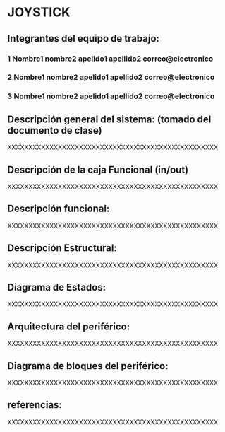 # JOYSTICK

## Integrantes del equipo de trabajo:

### 1 Nombre1 nombre2 apelido1 apellido2 correo@electronico

### 2 Nombre1 nombre2 apelido1 apellido2 correo@electronico

### 3 Nombre1 nombre2 apelido1 apellido2 correo@electronico


## Descripción general del sistema: (tomado del documento de clase)

XXXXXXXXXXXXXXXXXXXXXXXXXXXXXXXXXXXXXXXXXXXXXXXXXX

## Descripción de la caja Funcional  (in/out)

XXXXXXXXXXXXXXXXXXXXXXXXXXXXXXXXXXXXXXXXXXXXXXXXXX

## Descripción funcional:

XXXXXXXXXXXXXXXXXXXXXXXXXXXXXXXXXXXXXXXXXXXXXXXXXX

## Descripción Estructural:

XXXXXXXXXXXXXXXXXXXXXXXXXXXXXXXXXXXXXXXXXXXXXXXXXX

## Diagrama de Estados:

XXXXXXXXXXXXXXXXXXXXXXXXXXXXXXXXXXXXXXXXXXXXXXXXXX

## Arquitectura del periférico:

XXXXXXXXXXXXXXXXXXXXXXXXXXXXXXXXXXXXXXXXXXXXXXXXXX

## Diagrama de bloques del periférico:

XXXXXXXXXXXXXXXXXXXXXXXXXXXXXXXXXXXXXXXXXXXXXXXXXX

## referencias:

XXXXXXXXXXXXXXXXXXXXXXXXXXXXXXXXXXXXXXXXXXXXXXXXXX



